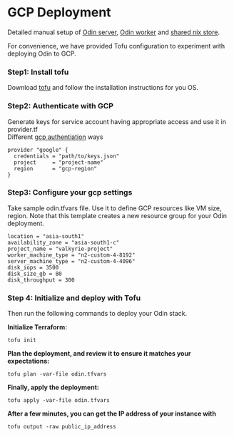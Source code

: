 # GCP Deployment
Detailed manual setup of [Odin server](./server.md), [Odin worker](./worker.md) and [shared nix store](./shared_nix_store.md).  

For convenience, we have provided Tofu configuration to experiment with deploying Odin to GCP.

### Step1: Install tofu
Download [tofu](https://opentofu.org/docs/intro/install/) and follow the installation instructions for you OS.

### Step2: Authenticate with GCP
Generate keys for service account having appropriate access and use it in provider.tf  
Different [gcp authentiation](https://cloud.google.com/docs/terraform/authentication) ways
```
provider "google" {
  credentials = "path/to/keys.json"
  project     = "project-name"
  region      = "gcp-region"
}
```

### Step3: Configure your gcp settings
Take sample odin.tfvars file. Use it to define GCP resources like VM size, region. Note that this template creates a new resource group for your Odin deployment.
```
location = "asia-south1"
availability_zone = "asia-south1-c"
project_name = "valkyrie-project"
worker_machine_type = "n2-custom-4-8192"
server_machine_type = "n2-custom-4-4096"
disk_iops = 3500
disk_size_gb = 80
disk_throughput = 300
```

### Step 4: Initialize and deploy with Tofu
Then run the following commands to deploy your Odin stack.

**Initialize Terraform:**  
```
tofu init
```

**Plan the deployment, and review it to ensure it matches your expectations:**  
```
tofu plan -var-file odin.tfvars
```

**Finally, apply the deployment:**  
```
tofu apply -var-file odin.tfvars
```

**After a few minutes, you can get the IP address of your instance with**
```
tofu output -raw public_ip_address
```